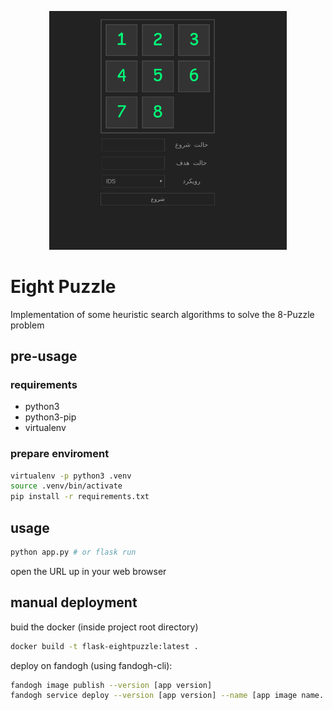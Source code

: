 <p align="center"><img src="screen-shot.png" width="380"></p>

# Eight Puzzle
Implementation of some heuristic search algorithms to solve the 8-Puzzle problem

## pre-usage

### requirements
- python3
- python3-pip
- virtualenv

### prepare enviroment
```sh
virtualenv -p python3 .venv
source .venv/bin/activate
pip install -r requirements.txt
```

## usage
```sh
python app.py # or flask run
```

open the URL up in your web browser

## manual deployment
buid the docker (inside project root directory)

```sh
docker build -t flask-eightpuzzle:latest .
```

deploy on fandogh (using fandogh-cli):

```sh
fandogh image publish --version [app version]
fandogh service deploy --version [app version] --name [app image name... eg. eightpuzzle]
```

